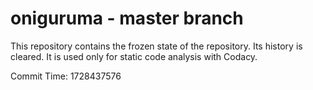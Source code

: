 # oniguruma - master branch

This repository contains the frozen state of the repository.
Its history is cleared. It is used only for static code
analysis with Codacy.

Commit Time: 1728437576